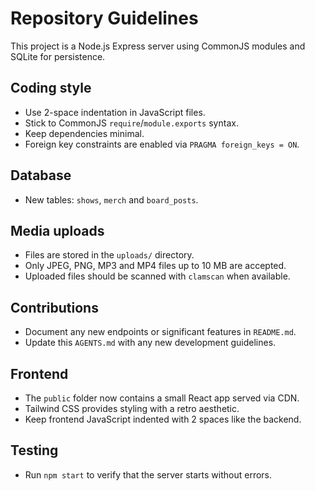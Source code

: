 # Repository Guidelines

This project is a Node.js Express server using CommonJS modules and SQLite for persistence.

## Coding style
- Use 2-space indentation in JavaScript files.
- Stick to CommonJS `require`/`module.exports` syntax.
- Keep dependencies minimal.
- Foreign key constraints are enabled via `PRAGMA foreign_keys = ON`.

## Database
- New tables: `shows`, `merch` and `board_posts`.

## Media uploads
- Files are stored in the `uploads/` directory.
- Only JPEG, PNG, MP3 and MP4 files up to 10 MB are accepted.
- Uploaded files should be scanned with `clamscan` when available.

## Contributions
- Document any new endpoints or significant features in `README.md`.
- Update this `AGENTS.md` with any new development guidelines.

## Frontend
- The `public` folder now contains a small React app served via CDN.
- Tailwind CSS provides styling with a retro aesthetic.
- Keep frontend JavaScript indented with 2 spaces like the backend.

## Testing
- Run `npm start` to verify that the server starts without errors.

